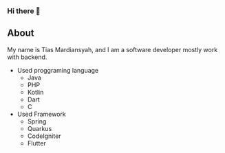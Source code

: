 ### Hi there 👋

<!--
**tiasMardiansyah/tiasMardiansyah** is a ✨ _special_ ✨ repository because its `README.md` (this file) appears on your GitHub profile.

Here are some ideas to get you started:

- 🔭 I’m currently working on ...
- 🌱 I’m currently learning ...
- 👯 I’m looking to collaborate on ...
- 🤔 I’m looking for help with ...
- 💬 Ask me about ...
- 📫 How to reach me: ...
- 😄 Pronouns: ...
- ⚡ Fun fact: ...
-->

## About ##
My name is Tias Mardiansyah, and I am a software developer mostly work with backend.

<ul>
  <li>Used proggraming language
    <ul>
      	<li>Java</li>
	<li>PHP</li>
      	<li>Kotlin</li>
      	<li>Dart</li>
      	<li>C</li>
    </ul>
  </li>
  <li>Used Framework
  	<ul>
      		<li>Spring</li>
		<li>Quarkus</li>
		<li>CodeIgniter</li>
		<li>Flutter</li>
    	</ul>
  </li>
</ul>
